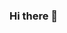### Hi there 👋

<!--
**sakshigupta265/sakshigupta265** is a ✨ _special_ ✨ repository because its `README.md` (this file) appears on your GitHub profile.

Here are some ideas to get you started:

- 🔭 I’m currently working on [my personal portfolio](https://github.com/sakshigupta265/sakshigupta265.github.io)
- 🌱 I’m currently learning statistics for machine learning algorithms
- 💬 Ask me about API's, Regression Models, Neural Networks and BTS
- 📫 How to reach me: [itzsakshi26gupta@gmail.com](mailto:itzsakshi26gupta@gmail.com)
- 😄 Pronouns: (she/her/her)
- ⚡ Fun fact: Data is never clean!
-->

